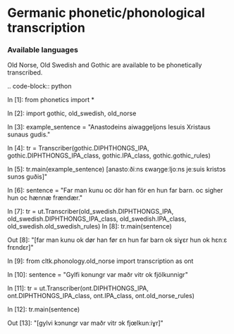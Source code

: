 # Germanic phonetic/phonological transcription

### Available languages
Old Norse, Old Swedish and Gothic are available to be phonetically transcribed.

.. code-block:: python

  In [1]: from phonetics import *
  
  In [2]: import gothic, old_swedish, old_norse
  
  In [3]: example_sentence = "Anastodeins aiwaggeljons Iesuis Xristaus sunaus gudis."
  
  In [4]: tr = Transcriber(gothic.DIPHTHONGS_IPA, gothic.DIPHTHONGS_IPA_class, gothic.IPA_class, gothic.gothic_rules)
   
  In [5]: tr.main(example_sentence)
      [anastoːðiːns ɛwaŋgeːljoːns jeːsuis kristɔs sunɔs guðis]"
      
  In [6]: sentence = "Far man kunu oc dör han för en hun far barn. oc sigher hun oc hænnæ frændær."

  In [7]:  tr = ut.Transcriber(old_swedish.DIPHTHONGS_IPA, old_swedish.DIPHTHONGS_IPA_class, old_swedish.IPA_class,
                        old_swedish.old_swedish_rules)
  In [8]: tr.main(sentence)

  Out [8]: "[far man kunu ok dør han før ɛn hun far barn ok siɣɛr hun ok hɛnːɛ frɛndɛr]"
  
  In [9]: from cltk.phonology.old_norse import transcription as ont

  In [10]: sentence = "Gylfi konungr var maðr vitr ok fjölkunnigr"

  In [11]: tr = ut.Transcriber(ont.DIPHTHONGS_IPA, ont.DIPHTHONGS_IPA_class, ont.IPA_class, ont.old_norse_rules)

  In [12]: tr.main(sentence)

  Out [13]: "[gylvi kɔnungr var maðr vitr ɔk fjœlkunːiɣr]"
  
  
